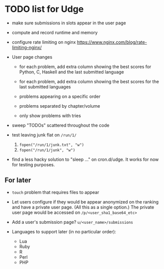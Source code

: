 TODO list for Udge
==================

* make sure submissions in slots appear in the user page

* compute and record runtime and memory

* configure rate limiting on nginx
  https://www.nginx.com/blog/rate-limiting-nginx/

* User page changes

	- for each problem, add extra column showing the best scores for Python, C,
	  Haskell and the last submitted language

	- for each problem, add extra column showing the best scores for the last
	  submitted languages

	- problems appearing on a specific order

	- problems separated by chapter/volume

	- only show problems with tries

* sweep "TODOs" scattered throughout the code

* test leaving junk flat on `/run/1/`

	1. `fopen("/run/1/junk.txt", "w")`
	2. `fopen("/run/1/junk", "w")`

* find a less hacky solution to "sleep ..." on cron.d/udge.  It works for now
  for testing purposes.


For later
---------

* `touch` problem that requires files to appear

* Let users configure if they would be appear anonymized on the ranking and
  have a private user page.  (All this as a single option.)
  The private user page would be accessed on `/p/<user_sha1_base64_etc>`

* Add a user's submission page?  `u/<user_name>/submissions`

* Languages to support later (in no particular order):

	- Lua
	- Ruby
	- R
	- Perl
	- PHP
